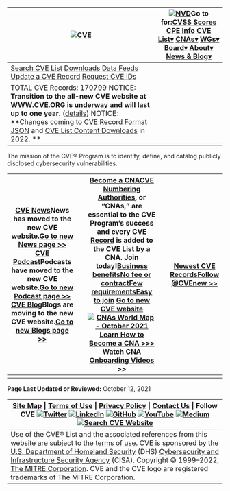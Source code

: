 | [![CVE](https://cve.mitre.org/images/cvelogobanner.png)](https://cve.mitre.org/index.html) | [![NVD](https://cve.mitre.org/images/nvd-logo.png)](https://nvd.nist.gov/)**Go to for:**[CVSS Scores](https://nvd.nist.gov/vuln-metrics/cvss#) [CPE Info](https://nvd.nist.gov/products)    [CVE List▾](https://www.cve.org/)    [CNAs▾](https://www.cve.org/ProgramOrganization/CNAs)     [WGs▾](https://www.cve.org/ProgramOrganization/WorkingGroups)     [Board▾](https://www.cve.org/ProgramOrganization/Board)    [About▾](https://www.cve.org/About/Overview)    [News & Blog▾](https://www.cve.org/Media/News/AllNews) |
| ------------------------------------------------------------ | ------------------------------------------------------------ |
| [Search CVE List](https://cve.mitre.org/cve/search_cve_list.html)     [Downloads](https://www.cve.org/Downloads)     [Data Feeds](https://cve.mitre.org/cve/data_feeds.html)     [Update a CVE Record](https://www.cve.org/ResourcesSupport/ReportRequest#UpdateCVERecord)     [Request CVE IDs](https://www.cve.org/ResourcesSupport/ReportRequest#RequestCVEID) |                                                              |
| TOTAL CVE Records: [170799](https://www.cve.org/)  NOTICE: **Transition to the all-new CVE website at [WWW.CVE.ORG](https://www.cve.org/) is underway and will last up to one year.** ([details](https://www.cve.org/Media/News/item/news/2021/09/29/Welcome-to-the-New-CVE))  NOTICE: **Changes coming to [CVE Record Format JSON](https://www.cve.org/Media/News/item/news/2022/01/11/Changes-Coming-to-CVE-Record) and [CVE List Content Downloads](https://www.cve.org/Media/News/item/news/2022/01/11/Changes-Coming-to-CVE-Record) in 2022.  ** |                                                              |

 



The mission of the CVE® Program is to identify, define, and catalog publicly disclosed cybersecurity vulnerabilities.



| [CVE News](https://www.cve.org/Media/News)News has moved to the new CVE website.[Go to new News page >>](https://www.cve.org/Media/News)   [CVE Podcast](https://www.cve.org/Media/News/podcast)Podcasts have moved to the new CVE website.[Go to new Podcast page >>](https://www.cve.org/Media/News/podcast)   [CVE Blog](https://www.cve.org/Media/News/blog)Blogs are moving to the new CVE website.[Go to new Blogs page >>](https://www.cve.org/Media/News/blog) |      | [Become a CNA](https://www.cve.org/PartnerInformation/Partner#HowToBecomeAPartner)[CVE Numbering Authorities](https://www.cve.org/ProgramOrganization/CNAs), or “CNAs,” are essential to the CVE Program’s success and every [CVE Record](https://www.cve.org/ResourcesSupport/Glossary?activeTerm=glossaryRecord) is added to the [CVE List](https://www.cve.org/) by a CNA.  **Join today!**[Business benefits](https://www.cve.org/PartnerInformation/Partner#CNA)[No fee or contract](https://www.cve.org/PartnerInformation/Partner#CNA)[Few requirements](https://www.cve.org/PartnerInformation/Partner#CNA)[Easy to join](https://www.cve.org/PartnerInformation/Partner#CNA)   **[Go to new CVE website](https://www.cve.org/ProgramOrganization/CNAs#CNAProgramGrowth)**  [![CNAs World Map - October 2021](https://cve.mitre.org/images/cna_world_map/CNA_World_Map_October_2021.png)](https://cve.mitre.org/cve/cna.html#become_a_cna)   [Learn How to Become a CNA >>>](https://www.cve.org/PartnerInformation/Partner#HowToBecomeAPartner)  [Watch CNA Onboarding Videos >>](https://www.cve.org/ResourcesSupport/Resources#CVENumberingAuthorities/) |      | [Newest CVE Records](https://cve.mitre.org/cve/data_feeds.html)[Follow @CVEnew >>](https://twitter.com/CVEnew/) |
| ------------------------------------------------------------ | ---- | ------------------------------------------------------------ | ---- | ------------------------------------------------------------ |
|                                                              |      |                                                              |      |                                                              |





**Page Last Updated or Reviewed:** October 12, 2021

| **[Site Map](https://cve.mitre.org/sitemap.html) \| [Terms of Use](https://www.cve.org/Legal/TermsOfUse) \| [Privacy Policy](https://www.cve.org/Legal/PrivacyPolicy) \| [Contact Us](https://cveform.mitre.org/) \| Follow CVE** [![Twitter](https://cve.mitre.org/images/twitter.jpg)](https://twitter.com/CVEnew/) [![LinkedIn](https://cve.mitre.org/images/linkedin.jpg)](https://www.linkedin.com/showcase/cve-cwe-capec) [![GitHub](https://cve.mitre.org/images/GitHub_round_sm)](https://github.com/CVEProject) [![YouTube](https://cve.mitre.org/images/youtube.png)](https://www.youtube.com/channel/UCUHd2XFDsKH8kjMZQaSKpDQ/) [![Medium](https://cve.mitre.org/images/medium.png)](https://medium.com/@cve_program)    [![Search CVE Website](https://cve.mitre.org/images/search_icon.png)](https://cve.mitre.org/find/index.html) |
| ------------------------------------------------------------ |
| Use of the CVE® List and the associated references from this website are subject to the [terms of use](https://cve.mitre.org/about/termsofuse.html). CVE is sponsored by the [U.S. Department of Homeland Security](https://www.dhs.gov/) (DHS) [Cybersecurity and Infrastructure Security Agency](https://www.dhs.gov/cisa/cybersecurity-division/) (CISA). Copyright © 1999–2022, [The MITRE Corporation](https://www.mitre.org/). CVE and the CVE logo are registered trademarks of The MITRE Corporation. |